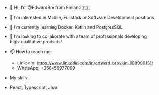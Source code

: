 - 👋 Hi, I’m @EdwardBro from Finland :finland:
- 👀 I’m interested in Mobile, Fullstack or Software Development positions
- 🌱 I’m currently learning Docker, Kotlin and PostgresSQL
- 💞️ I’m looking to collaborate with a team of professionals developing high-qualitative products!
- 📫 How to reach me:

  -  LinkedIn: https://www.linkedin.com/in/edward-brovkin-088996151/
  -  WhatsApp: +358456977069

- My skills:
- React, Typescript, Java

<!---
EdwardBro/EdwardBro is a ✨ special ✨ repository because its `README.md` (this file) appears on your GitHub profile.
You can click the Preview link to take a look at your changes.
--->
